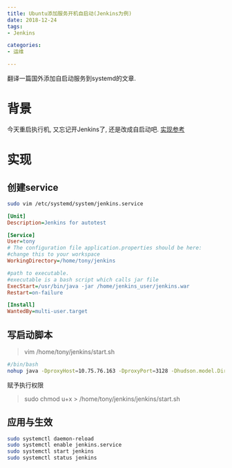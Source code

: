```yaml
---
title: Ubuntu添加服务开机自启动(Jenkins为例)
date: 2018-12-24
tags:
- Jenkins

categories: 
- 运维

---
```

翻译一篇国外添加自启动服务到systemd的文章.
<!--more-->
# 背景
今天重启执行机, 又忘记开Jenkins了, 还是改成自启动吧. [实现参考](https://dzone.com/articles/run-your-java-application-as-a-service-on-ubuntu)
# 实现
## 创建service
```bash
sudo vim /etc/systemd/system/jenkins.service
```
```ini
[Unit]
Description=Jenkins for autotest

[Service]
User=tony
# The configuration file application.properties should be here:
#change this to your workspace
WorkingDirectory=/home/tony/jenkins

#path to executable. 
#executable is a bash script which calls jar file
ExecStart=/usr/bin/java -jar /home/jenkins_user/jenkins.war
Restart=on-failure

[Install]
WantedBy=multi-user.target
```
## 写启动脚本
>vim /home/tony/jenkins/start.sh
```bash
#/bin/bash
nohup java -DproxyHost=10.75.76.163 -DproxyPort=3128 -Dhudson.model.DirectoryBrowserSupport.CSP= -Duser.timezone=Asia/Shanghai -jar `dirname $0`/jenkins.war >2&1 &
```
赋予执行权限
>sudo chmod u+x > /home/tony/jenkins/jenkins/start.sh

## 应用与生效
```bash
sudo systemctl daemon-reload
sudo systemctl enable jenkins.service
sudo systemctl start jenkins
sudo systemctl status jenkins
```

<!--stackedit_data:
eyJoaXN0b3J5IjpbNTExMzUwMTEsLTE0MjczMjgwNCwtMzgzND
EzNzkwLDQzMDkxMjI2MV19
-->